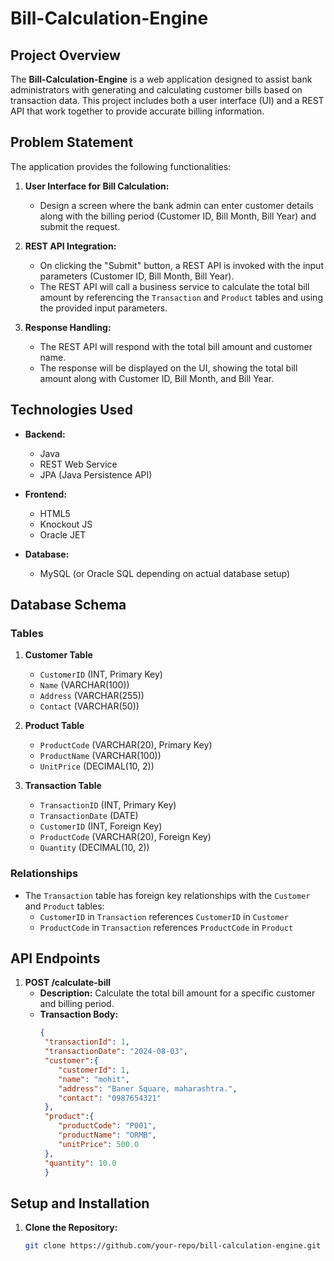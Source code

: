 # Bill-Calculation-Engine

## Project Overview

The **Bill-Calculation-Engine** is a web application designed to assist bank administrators with generating and calculating customer bills based on transaction data. This project includes both a user interface (UI) and a REST API that work together to provide accurate billing information.

## Problem Statement

The application provides the following functionalities:

1. **User Interface for Bill Calculation:**
   - Design a screen where the bank admin can enter customer details along with the billing period (Customer ID, Bill Month, Bill Year) and submit the request.

2. **REST API Integration:**
   - On clicking the "Submit" button, a REST API is invoked with the input parameters (Customer ID, Bill Month, Bill Year).
   - The REST API will call a business service to calculate the total bill amount by referencing the `Transaction` and `Product` tables and using the provided input parameters.

3. **Response Handling:**
   - The REST API will respond with the total bill amount and customer name.
   - The response will be displayed on the UI, showing the total bill amount along with Customer ID, Bill Month, and Bill Year.

## Technologies Used

- **Backend:**
  - Java
  - REST Web Service
  - JPA (Java Persistence API)

- **Frontend:**
  - HTML5
  - Knockout JS
  - Oracle JET

- **Database:**
  - MySQL (or Oracle SQL depending on actual database setup)

## Database Schema

### Tables

1. **Customer Table**
   - `CustomerID` (INT, Primary Key)
   - `Name` (VARCHAR(100))
   - `Address` (VARCHAR(255))
   - `Contact` (VARCHAR(50))

2. **Product Table**
   - `ProductCode` (VARCHAR(20), Primary Key)
   - `ProductName` (VARCHAR(100))
   - `UnitPrice` (DECIMAL(10, 2))

3. **Transaction Table**
   - `TransactionID` (INT, Primary Key)
   - `TransactionDate` (DATE)
   - `CustomerID` (INT, Foreign Key)
   - `ProductCode` (VARCHAR(20), Foreign Key)
   - `Quantity` (DECIMAL(10, 2))

### Relationships

- The `Transaction` table has foreign key relationships with the `Customer` and `Product` tables:
  - `CustomerID` in `Transaction` references `CustomerID` in `Customer`
  - `ProductCode` in `Transaction` references `ProductCode` in `Product`

## API Endpoints

1. **POST /calculate-bill**
   - **Description:** Calculate the total bill amount for a specific customer and billing period.
   - **Transaction Body:**
     ```json
     {
      "transactionId": 1,
      "transactionDate": "2024-08-03",
      "customer":{
         "customerId": 1,
         "name": "mohit",
         "address": "Baner Square, maharashtra.",
         "contact": "0987654321"
      },
      "product":{
         "productCode": "P001",
         "productName": "ORMB",
         "unitPrice": 500.0
      },
      "quantity": 10.0
      }
     ```
 

## Setup and Installation

1. **Clone the Repository:**
   ```bash
   git clone https://github.com/your-repo/bill-calculation-engine.git
